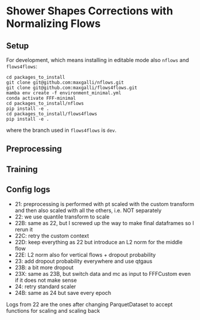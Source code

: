 # Shower Shapes Corrections with Normalizing Flows

## Setup 

For development, which means installing in editable mode also ```nflows``` and ```flows4flows```:

```
cd packages_to_install
git clone git@github.com:maxgalli/nflows.git
git clone git@github.com:maxgalli/flows4flows.git
mamba env create -f environment_minimal.yml
conda activate FFF-minimal
cd packages_to_install/nflows
pip install -e .
cd packages_to_install/flows4flows
pip install -e .
```

where the branch used in ```flows4flows``` is ```dev```.

## Preprocessing

## Training

## Config logs

- 21: preprocessing is performed with pt scaled with the custom transform and then also scaled with all the others, i.e. NOT separately
- 22: we use quantile transform to scale 
- 22B: same as 22, but I screwed up the way to make final dataframes so I rerun it
- 22C: retry the custom context
- 22D: keep everything as 22 but introduce an L2 norm for the middle flow
- 22E: L2 norm also for vertical flows + dropout probability
- 23: add dropout probability everywhere and use qtgaus
- 23B: a bit more dropout
- 23X: same as 23B, but switch data and mc as input to FFFCustom even if it does not make sense
- 24: retry standard scaler
- 24B: same as 24 but save every epoch

Logs from 22 are the ones after changing ParquetDataset to accept functions for scaling and scaling back